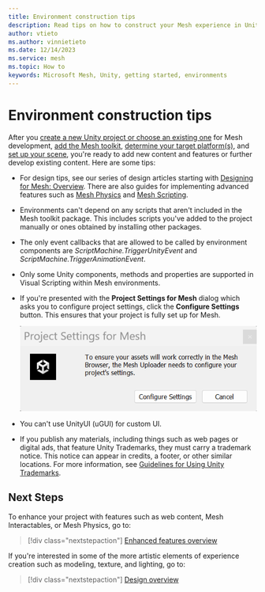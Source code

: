 ```yaml
---
title: Environment construction tips
description: Read tips on how to construct your Mesh experience in Unity.
author: vtieto
ms.author: vinnietieto
ms.date: 12/14/2023
ms.service: mesh
ms.topic: How to
keywords: Microsoft Mesh, Unity, getting started, environments
---
```


# Environment construction tips

After you [create a new Unity project or choose an existing one](./create-a-new-project-or-update.md) for Mesh development, [add the Mesh toolkit](./add-the-mesh-toolkit-package.md), [determine your target platform(s)](./build-for-single-and-multiple-platforms.md), and [set up your scene](./set-up-your-scene.md), you're ready to add new content and features or further develop existing content. Here are some tips:

- For design tips, see our series of design articles starting with [Designing for Mesh: Overview](../../develop/design/overview.md). There are also guides for implementing advanced features such as [Mesh Physics](../enhance-your-environment/physics/mesh-physics-overview.md) and [Mesh Scripting](../../develop/script-your-scene-logic/mesh-scripting-overview.md).

- Environments can't depend on any scripts that aren't included in the Mesh toolkit package. This includes scripts you've added to the project manually or ones obtained by installing other packages.

- The only event callbacks that are allowed to be called by environment components are _ScriptMachine.TriggerUnityEvent_ and _ScriptMachine.TriggerAnimationEvent_.

- Only some Unity components, methods and properties are supported in Visual Scripting within Mesh environments.

- If you're presented with the **Project Settings for Mesh** dialog which asks you to configure project settings, click the **Configure Settings** button. This ensures that your project is fully set up for Mesh.

    ![A screenshot of Project Settings for Mesh button which enables you to fully set up your project for Mesh.](../../media/build-your-basic-environment/004-project-settings-for-mesh-dialog.png)

- You can't use UnityUI (uGUI) for custom UI.

- If you publish any materials, including things such as web pages or digital ads, that feature Unity Trademarks, they must carry a trademark notice. This notice can appear in credits, a footer, or other similar locations. For more information, see [Guidelines for Using Unity Trademarks](https://unity.com/legal/branding-trademarks).

## Next Steps

To enhance your project with features such as web content, Mesh Interactables, or Mesh Physics, go to:

> [!div class="nextstepaction"]
> [Enhanced features overview](../enhance-your-environment/enhanced-features-overview.md)

If you're interested in some of the more artistic elements of experience creation such as modeling, texture, and lighting, go to:

> [!div class="nextstepaction"]
> [Design overview](../design/overview.md)